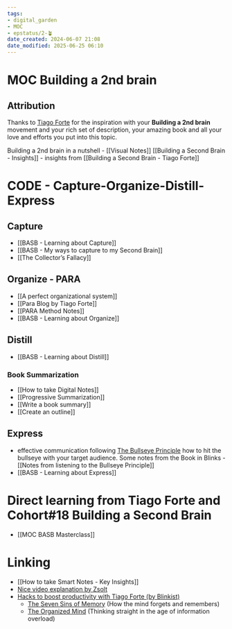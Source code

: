 ```yaml
---
tags: 
- digital_garden
- MOC
- epstatus/2-🪴
date_created: 2024-06-07 21:08
date_modified: 2025-06-25 06:10
---
```

# MOC Building a 2nd brain

## Attribution

Thanks to [Tiago Forte](https://fortelabs.co/) for the inspiration with your **Building a 2nd brain** movement and your rich set of description, your amazing book and all your love and efforts you put into this topic.

Building a 2nd brain in a nutshell - [[Visual Notes]] 
[[Building a Second Brain - Insights]] - insights from [[Building a Second Brain - Tiago Forte]]

# CODE - Capture-Organize-Distill-Express

## Capture

+ [[BASB - Learning about Capture]]
+ [[BASB  - My ways to capture to my Second Brain]]
+ [[The Collector’s Fallacy]]

## Organize - PARA

+ [[A perfect organizational system]]
+ [[Para Blog by Tiago Forte]]
+ [[PARA Method Notes]]
+ [[BASB - Learning about Organize]]

## Distill

+ [[BASB - Learning about Distill]]

### Book Summarization

+ [[How to take Digital Notes]]
+ [[Progressive Summarization]]
+ [[Write a book summary]]
+ [[Create an outline]]

## Express

+ effective communication following [The Bullseye Principle](https://www.blinkist.com/en/app/books/the-bullseye-principle-en) how to hit the bullseye with your target audience. Some notes from the Book in Blinks - [[Notes from listening to the Bullseye Principle]]
+ [[BASB - Learning about Express]]

# Direct learning from Tiago Forte and Cohort#18 Building a Second Brain

+ [[MOC BASB Masterclass]]

# Linking

+ [[How to take Smart Notes - Key Insights]]
+ [Nice video explanation by Zsolt](https://www.youtube.com/watch?v=3i4CiImIYYA)
+ [Hacks to boost productivity with Tiago Forte (by Blinkist)](https://www.blinkist.com/guides/hacks-to-boost-productivity-with-tiago-forte)
	+ [The Seven Sins of Memory](https://www.blinkist.com/en/app/books/the-seven-sins-of-memory-en) (How the mind forgets and remembers)
	+ [The Organized Mind](https://www.blinkist.com/en/app/books/the-organized-mind-en) (Thinking straight in the age of information overload)